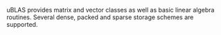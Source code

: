 uBLAS provides matrix and vector classes as well as basic linear algebra routines. Several dense, packed and sparse storage schemes are supported.

